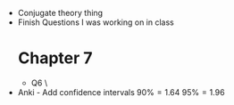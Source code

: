 - Conjugate theory thing
- Finish Questions I was working on in class
	# Chapter 7
	- Q6
\
- Anki - Add confidence intervals
$90 \% = 1.64$
$95 \% = 1.96$

